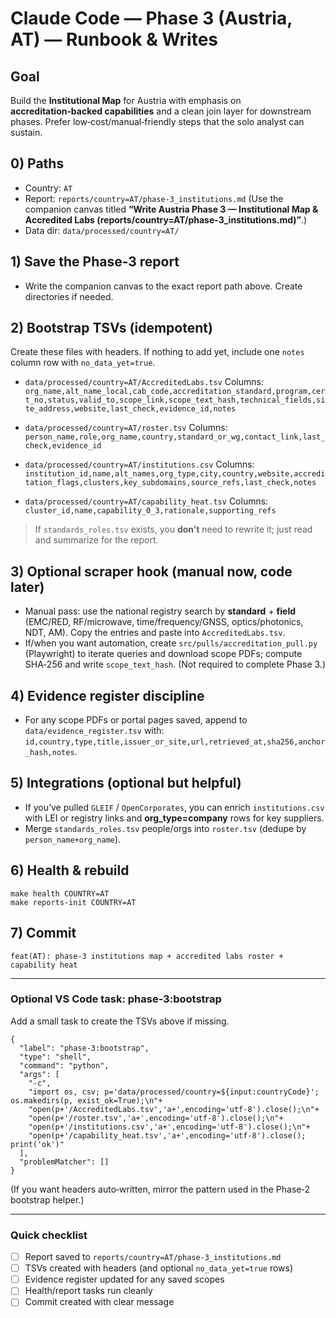 # Claude Code — Phase 3 (Austria, AT) — Runbook & Writes

## Goal
Build the **Institutional Map** for Austria with emphasis on **accreditation‑backed capabilities** and a clean join layer for downstream phases. Prefer low‑cost/manual‑friendly steps that the solo analyst can sustain.

## 0) Paths
- Country: `AT`
- Report: `reports/country=AT/phase-3_institutions.md`
  (Use the companion canvas titled **“Write Austria Phase 3 — Institutional Map & Accredited Labs (reports/country=AT/phase-3_institutions.md)”**.)
- Data dir: `data/processed/country=AT/`

## 1) Save the Phase‑3 report
- Write the companion canvas to the exact report path above. Create directories if needed.

## 2) Bootstrap TSVs (idempotent)
Create these files with headers. If nothing to add yet, include one `notes` column row with `no_data_yet=true`.

- `data/processed/country=AT/AccreditedLabs.tsv`
  Columns: `org_name,alt_name_local,cab_code,accreditation_standard,program,cert_no,status,valid_to,scope_link,scope_text_hash,technical_fields,site_address,website,last_check,evidence_id,notes`

- `data/processed/country=AT/roster.tsv`
  Columns: `person_name,role,org_name,country,standard_or_wg,contact_link,last_check,evidence_id`

- `data/processed/country=AT/institutions.csv`
  Columns: `institution_id,name,alt_names,org_type,city,country,website,accreditation_flags,clusters,key_subdomains,source_refs,last_check,notes`

- `data/processed/country=AT/capability_heat.tsv`
  Columns: `cluster_id,name,capability_0_3,rationale,supporting_refs`

> If `standards_roles.tsv` exists, you **don’t** need to rewrite it; just read and summarize for the report.

## 3) Optional scraper hook (manual now, code later)
- Manual pass: use the national registry search by **standard** + **field** (EMC/RED, RF/microwave, time/frequency/GNSS, optics/photonics, NDT, AM). Copy the entries and paste into `AccreditedLabs.tsv`.
- If/when you want automation, create `src/pulls/accreditation_pull.py` (Playwright) to iterate queries and download scope PDFs; compute SHA‑256 and write `scope_text_hash`. (Not required to complete Phase 3.)

## 4) Evidence register discipline
- For any scope PDFs or portal pages saved, append to `data/evidence_register.tsv` with:
  `id,country,type,title,issuer_or_site,url,retrieved_at,sha256,anchor_hash,notes`.

## 5) Integrations (optional but helpful)
- If you’ve pulled `GLEIF` / `OpenCorporates`, you can enrich `institutions.csv` with LEI or registry links and **org_type=company** rows for key suppliers.
- Merge `standards_roles.tsv` people/orgs into `roster.tsv` (dedupe by `person_name+org_name`).

## 6) Health & rebuild
```
make health COUNTRY=AT
make reports-init COUNTRY=AT
```

## 7) Commit
`feat(AT): phase‑3 institutions map + accredited labs roster + capability heat`

---

### Optional VS Code task: phase‑3:bootstrap
Add a small task to create the TSVs above if missing.

```jsonc
{
  "label": "phase-3:bootstrap",
  "type": "shell",
  "command": "python",
  "args": [
    "-c",
    "import os, csv; p='data/processed/country=${input:countryCode}'; os.makedirs(p, exist_ok=True);\n"+
    "open(p+'/AccreditedLabs.tsv','a+',encoding='utf-8').close();\n"+
    "open(p+'/roster.tsv','a+',encoding='utf-8').close();\n"+
    "open(p+'/institutions.csv','a+',encoding='utf-8').close();\n"+
    "open(p+'/capability_heat.tsv','a+',encoding='utf-8').close(); print('ok')"
  ],
  "problemMatcher": []
}
```
(If you want headers auto‑written, mirror the pattern used in the Phase‑2 bootstrap helper.)

---

### Quick checklist
- [ ] Report saved to `reports/country=AT/phase-3_institutions.md`
- [ ] TSVs created with headers (and optional `no_data_yet=true` rows)
- [ ] Evidence register updated for any saved scopes
- [ ] Health/report tasks run cleanly
- [ ] Commit created with clear message
